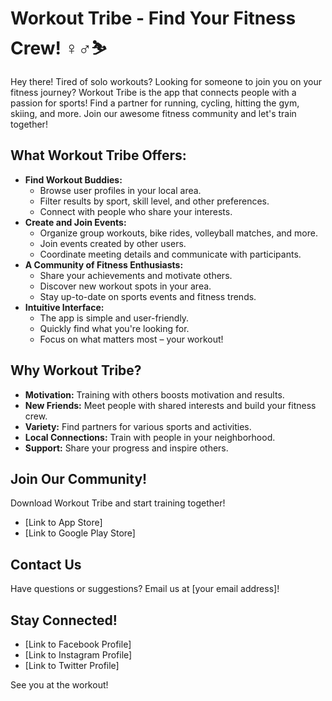 # Workout Tribe - Find Your Fitness Crew! ️‍♀️‍♂️⛷️

Hey there!  Tired of solo workouts? Looking for someone to join you on your fitness journey? Workout Tribe is the app that connects people with a passion for sports! Find a partner for running, cycling, hitting the gym, skiing, and more. Join our awesome fitness community and let's train together! 

## What Workout Tribe Offers:

* **Find Workout Buddies:**
    * Browse user profiles in your local area.
    * Filter results by sport, skill level, and other preferences.
    * Connect with people who share your interests.
* **Create and Join Events:**
    * Organize group workouts, bike rides, volleyball matches, and more.
    * Join events created by other users.
    * Coordinate meeting details and communicate with participants.
* **A Community of Fitness Enthusiasts:**
    * Share your achievements and motivate others.
    * Discover new workout spots in your area.
    * Stay up-to-date on sports events and fitness trends.
* **Intuitive Interface:**
    * The app is simple and user-friendly.
    * Quickly find what you're looking for.
    * Focus on what matters most – your workout!

## Why Workout Tribe?

* **Motivation:** Training with others boosts motivation and results.
* **New Friends:** Meet people with shared interests and build your fitness crew.
* **Variety:** Find partners for various sports and activities.
* **Local Connections:** Train with people in your neighborhood.
* **Support:** Share your progress and inspire others.

## Join Our Community!

Download Workout Tribe and start training together!

* [Link to App Store]
* [Link to Google Play Store]

## Contact Us

Have questions or suggestions? Email us at [your email address]!

## Stay Connected!

* [Link to Facebook Profile]
* [Link to Instagram Profile]
* [Link to Twitter Profile]

See you at the workout!